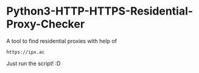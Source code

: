 # Python3-HTTP-HTTPS-Residential-Proxy-Checker 

A tool to find residential proxies with help of 

``` 
https://ipx.ac 
```

Just run the script! :D 